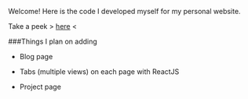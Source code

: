 Welcome! Here is the code I developed myself for my personal website. 

Take a peek > 	[here](http://suzannewen.github.io) <

###Things I plan on adding
* Blog page

* Tabs (multiple views) on each page with ReactJS

* Project page
